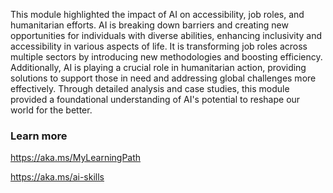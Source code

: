 This module highlighted the impact of AI on accessibility, job roles, and humanitarian efforts. AI is breaking down barriers and creating new opportunities for individuals with diverse abilities, enhancing inclusivity and accessibility in various aspects of life. It is transforming job roles across multiple sectors by introducing new methodologies and boosting efficiency. Additionally, AI is playing a crucial role in humanitarian action, providing solutions to support those in need and addressing global challenges more effectively. Through detailed analysis and case studies, this module provided a foundational understanding of AI's potential to reshape our world for the better.

### Learn more

<https://aka.ms/MyLearningPath>

<https://aka.ms/ai-skills>
